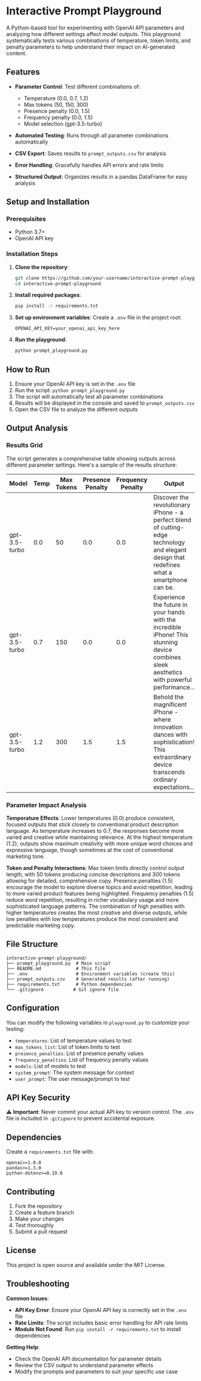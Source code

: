 # Interactive Prompt Playground

A Python-based tool for experimenting with OpenAI API parameters and analyzing how different settings affect model outputs. This playground systematically tests various combinations of temperature, token limits, and penalty parameters to help understand their impact on AI-generated content.

## Features

- **Parameter Control**: Test different combinations of:
  - Temperature (0.0, 0.7, 1.2)
  - Max tokens (50, 150, 300)
  - Presence penalty (0.0, 1.5)
  - Frequency penalty (0.0, 1.5)
  - Model selection (gpt-3.5-turbo)

- **Automated Testing**: Runs through all parameter combinations automatically
- **CSV Export**: Saves results to `prompt_outputs.csv` for analysis
- **Error Handling**: Gracefully handles API errors and rate limits
- **Structured Output**: Organizes results in a pandas DataFrame for easy analysis

## Setup and Installation

### Prerequisites
- Python 3.7+
- OpenAI API key

### Installation Steps

1. **Clone the repository**:
   ```bash
   git clone https://github.com/your-username/interactive-prompt-playground.git
   cd interactive-prompt-playground
   ```

2. **Install required packages**:
   ```bash
   pip install -r requirements.txt
   ```

3. **Set up environment variables**:
   Create a `.env` file in the project root:
   ```
   OPENAI_API_KEY=your_openai_api_key_here
   ```

4. **Run the playground**:
   ```bash
   python prompt_playground.py
   ```

## How to Run

1. Ensure your OpenAI API key is set in the `.env` file
2. Run the script: `python prompt_playground.py`
3. The script will automatically test all parameter combinations
4. Results will be displayed in the console and saved to `prompt_outputs.csv`
5. Open the CSV file to analyze the different outputs

## Output Analysis

### Results Grid

The script generates a comprehensive table showing outputs across different parameter settings. Here's a sample of the results structure:

| Model | Temp | Max Tokens | Presence Penalty | Frequency Penalty | Output |
|-------|------|------------|------------------|-------------------|---------|
| gpt-3.5-turbo | 0.0 | 50 | 0.0 | 0.0 | Discover the revolutionary iPhone - a perfect blend of cutting-edge technology and elegant design that redefines what a smartphone can be. |
| gpt-3.5-turbo | 0.7 | 150 | 0.0 | 0.0 | Experience the future in your hands with the incredible iPhone! This stunning device combines sleek aesthetics with powerful performance... |
| gpt-3.5-turbo | 1.2 | 300 | 1.5 | 1.5 | Behold the magnificent iPhone - where innovation dances with sophistication! This extraordinary device transcends ordinary expectations... |

### Parameter Impact Analysis

**Temperature Effects**: Lower temperatures (0.0) produce consistent, focused outputs that stick closely to conventional product description language. As temperature increases to 0.7, the responses become more varied and creative while maintaining relevance. At the highest temperature (1.2), outputs show maximum creativity with more unique word choices and expressive language, though sometimes at the cost of conventional marketing tone.

**Token and Penalty Interactions**: Max token limits directly control output length, with 50 tokens producing concise descriptions and 300 tokens allowing for detailed, comprehensive copy. Presence penalties (1.5) encourage the model to explore diverse topics and avoid repetition, leading to more varied product features being highlighted. Frequency penalties (1.5) reduce word repetition, resulting in richer vocabulary usage and more sophisticated language patterns. The combination of high penalties with higher temperatures creates the most creative and diverse outputs, while low penalties with low temperatures produce the most consistent and predictable marketing copy.

## File Structure

```
interactive-prompt-playground/
├── prompt_playground.py  # Main script
├── README.md             # This file
├── .env                  # Environment variables (create this)
├── prompt_outputs.csv    # Generated results (after running)
├── requirements.txt      # Python dependencies
└── .gitignore           # Git ignore file
```

## Configuration

You can modify the following variables in `playground.py` to customize your testing:

- `temperatures`: List of temperature values to test
- `max_tokens_list`: List of token limits to test
- `presence_penalties`: List of presence penalty values
- `frequency_penalties`: List of frequency penalty values
- `models`: List of models to test
- `system_prompt`: The system message for context
- `user_prompt`: The user message/prompt to test

## API Key Security

⚠️ **Important**: Never commit your actual API key to version control. The `.env` file is included in `.gitignore` to prevent accidental exposure.

## Dependencies

Create a `requirements.txt` file with:
```
openai>=1.0.0
pandas>=1.3.0
python-dotenv>=0.19.0
```

## Contributing

1. Fork the repository
2. Create a feature branch
3. Make your changes
4. Test thoroughly
5. Submit a pull request

## License

This project is open source and available under the MIT License.

## Troubleshooting

**Common Issues**:
- **API Key Error**: Ensure your OpenAI API key is correctly set in the `.env` file
- **Rate Limits**: The script includes basic error handling for API rate limits
- **Module Not Found**: Run `pip install -r requirements.txt` to install dependencies

**Getting Help**:
- Check the OpenAI API documentation for parameter details
- Review the CSV output to understand parameter effects
- Modify the prompts and parameters to suit your specific use case
